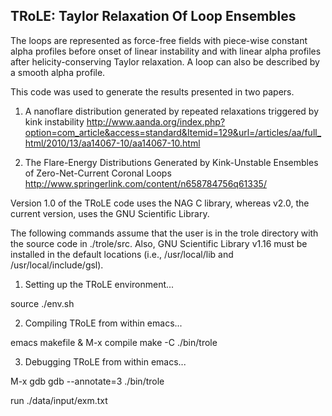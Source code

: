 TRoLE: Taylor Relaxation Of Loop Ensembles
------------------------------------------

The loops are represented as force-free fields with piece-wise constant alpha profiles before onset of linear instability
and with linear alpha profiles after helicity-conserving Taylor relaxation. A loop can also be described by a smooth alpha profile.

This code was used to generate the results presented in two papers.

1. A nanoflare distribution generated by repeated relaxations triggered by kink instability
http://www.aanda.org/index.php?option=com_article&access=standard&Itemid=129&url=/articles/aa/full_html/2010/13/aa14067-10/aa14067-10.html

2. The Flare-Energy Distributions Generated by Kink-Unstable Ensembles of Zero-Net-Current Coronal Loops
http://www.springerlink.com/content/n658784756q61335/

Version 1.0 of the TRoLE code uses the NAG C library, whereas v2.0, the current version, uses the GNU Scientific Library.


The following commands assume that the user is in the trole directory with the source code in ./trole/src.
Also, GNU Scientific Library v1.16 must be installed in the default locations (i.e., /usr/local/lib and /usr/local/include/gsl).


1. Setting up the TRoLE environment...

source ./env.sh


2. Compiling TRoLE from within emacs...

emacs makefile &
M-x compile
make -C ./bin/trole


3. Debugging TRoLE from within emacs...

M-x gdb
gdb --annotate=3 ./bin/trole

run ./data/input/exm.txt
